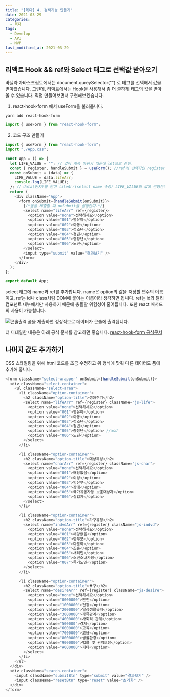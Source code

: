 ```yaml
---
title: "[볶다] 4. 검색기능 만들기"
date: 2021-03-29
categories:
  - 볶다
tags:
  - Develop
  - API
  - MVP
last_modified_at: 2021-03-29
---
```


## 리액트 Hook && ref와 Select 태그로 선택값 받아오기

바닐라 자바스크립트에서는 document.qureySelector("") 로 태그를 선택해서 값을 받아왔습니다. 그런데, 리액트에서는 Hook을 사용해서 좀 더 쿨하게 태그의 값을 받아올 수 있습니다. 직접 만들어보면서 구현해보겠습니다.

1. react-hook-form 에서 useForm을 불러옵니다.

```
yarn add react-hook-form
```

```js
import { useForm } from "react-hook-form";
```

2. 코드 구조 만들기

```js
import { useForm } from "react-hook-form";
import "./App.css";

const App = () => {
  let LIFE_VALUE = ""; // 값이 계속 바뀌기 때문에 let으로 선언.
  const { register, handleSubmit } = useForm(); //ref의 선택자인 register
  const onSubmit = (data) => {
    LIFE_VALUE = data.lifeArr;
    console.log(LIFE_VALUE);
  }; // data(인자)를 받아 lifeArr(select name 속성) LIFE_VALUE의 값에 반영한다.
  return (
    <div className="App">
      <form onSubmit={handleSubmit(onSubmit)}>
        {/*폼을 제출할 때 onSubmit을 실행한다.*/}
        <select name="lifeArr" ref={register}>
          <option value="none">선택하세요</option>
          <option value="001">영유아</option>
          <option value="002">아동</option>
          <option value="003">청소년</option>
          <option value="004">청년</option>
          <option value="005">중장년</option>
          <option value="006">노년</option>
        </select>
        <input type="submit" value="결과보기" />
      </form>
    </div>
  );
};

export default App;
```

select 태그에 name과 ref를 추가합니다. name은 option의 값을 저장할 변수의 이름이고, ref는 id나 class처럼 DOM에 붙이는 이름이라 생각하면 됩니다.
ref는 id와 달리 컴포넌트 내부에서만 사용하기 때문에 충돌할 위험성이 줄어듭니다. 또한 react 매서드의 사용이 가능합니다.

![콘솔출력](/assets/2021-03-29-bokdda-4/console.gif)
폼을 제출하면 정상적으로 데이터가 콘솔에 출력됩니다.

더 디테일한 내용은 아래 공식 문서를 참고하면 좋습니다.
[react-hook-form 공식문서](https://react-hook-form.com/kr/api/)

## 나머지 값도 추가하기

CSS 스타일링을 위해 html 코드를 조금 수정하고 위 형식에 맞춰 다른 데이터도 폼에 추가해 줍니다.

```js
<form className="select-wrapper" onSubmit={handleSubmit(onSubmit)}>
  <div className="select-container">
    <ul className="select-area">
      <li className="option-container">
        <h2 className="option-title">생애주기</h2>
        <select name="lifeArr" ref={register} className="js-life">
          <option value="none">선택하세요</option>
          <option value="001">영유아</option>
          <option value="002">아동</option>
          <option value="003">청소년</option>
          <option value="004">청년</option>
          <option value="005">중장년</option> //asd
          <option value="006">노년</option>
        </select>
      </li>

      <li className="option-container">
        <h2 className="option-title">대상특성</h2>
        <select name="charArr" ref={register} className="js-char">
          <option value="none">선택하세요</option>
          <option value="001">해당없음</option>
          <option value="002">여성</option>
          <option value="003">임산부</option>
          <option value="004">장애</option>
          <option value="005">국가유동자등 보훈대상자</option>
          <option value="006">실업자</option>
        </select>
      </li>

      <li className="option-container">
        <h2 className="option-title">가구유형</h2>
        <select name="indvdArr" ref={register} className="js-indvd">
          <option value="none">선택하세요</option>
          <option value="001">해당없음</option>
          <option value="002">한부모</option>
          <option value="003">다문화</option>
          <option value="004">조손</option>
          <option value="005">새터민</option>
          <option value="006">소년소녀가장</option>
          <option value="007">독거노인</option>
        </select>
      </li>

      <li className="option-container">
        <h2 className="option-title">욕구</h2>
        <select name="desireArr" ref={register} className="js-desire">
          <option value="none">선택하세요</option>
          <option value="0000000">안전</option>
          <option value="1000000">건강</option>
          <option value="2000000">일상생활유지</option>
          <option value="3000000">가족관계</option>
          <option value="4000000">사회적 관계</option>
          <option value="500000">경제</option>
          <option value="6000000">교육</option>
          <option value="7000000">고용</option>
          <option value="8000000">생활환경</option>
          <option value="9000000">법률 및 권익보장</option>
          <option value="A000000">기타</option>
        </select>
      </li>
    </ul>
  </div>
  <div className="search-container">
    <input className="submitBtn" type="submit" value="결과보기" />
    <input className="resetBtn" type="reset" value="초기화" />
  </div>
</form>
```
